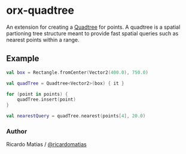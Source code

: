 # orx-quadtree

An extension for creating a [Quadtree](https://en.wikipedia.org/wiki/Quadtree) for points. A quadtree is a spatial
partioning tree structure meant to provide fast spatial queries such as nearest points within a range.

## Example

```kotlin
val box = Rectangle.fromCenter(Vector2(400.0), 750.0)

val quadTree = Quadtree<Vector2>(box) { it }

for (point in points) {
    quadTree.insert(point)
}

val nearestQuery = quadTree.nearest(points[4], 20.0)
```

### Author

Ricardo Matias / [@ricardomatias](https://github.com/ricardomatias)
